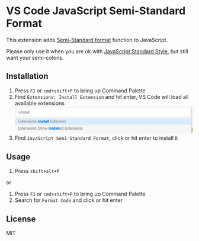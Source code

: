 # VS Code JavaScript Semi-Standard Format

This extension adds [Semi-Standard format](https://github.com/ricardofbarros/semistandard-format) function to JavaScript.

Please only use it when you are ok with [JavaScript Standard Style](http://standardjs.com/), but still want your semi-colons.

## Installation

1. Press `F1` or `cmd+shift+P` to bring up Command Palette
2. Find `Extensions: Install Extension` and hit enter, VS Code will load all available extensions
    ![Extensions: Install Extension](install-extension.png)
3. Find `JavaScript Semi-Standard Format`, click or hit enter to install it


## Usage

1. Press `shift+alt+P`

or

1. Press `F1` or `cmd+shift+P` to bring up Command Palette
2. Search for `Format Code` and click or hit enter

## License

MIT